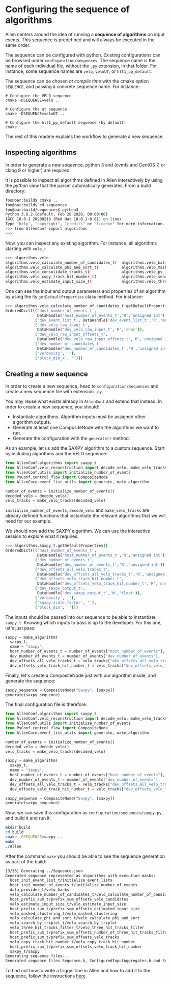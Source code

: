 Configuring the sequence of algorithms
======================================

Allen centers around the idea of running a __sequence of algorithms__ on input events. This sequence is predefined and will always be executed in the same order.

The sequence can be configured with python. Existing configurations can be browsed under `configuration/sequences`. The sequence name is the name of each individual file, without the `.py` extension, in that folder. For instance, some sequence names are `velo`, `veloUT`, or `hlt1_pp_default`.

The sequence can be chosen _at compile time_ with the cmake option `SEQUENCE`, and passing a concrete sequence name. For instance:

    # Configure the VELO sequence
    cmake -DSEQUENCE=velo ..

    # Configure the ut sequence
    cmake -DSEQUENCE=veloUT ..

    # Configure the hlt1_pp_default sequence (by default)
    cmake ..

The rest of this readme explains the workflow to generate a new sequence.

Inspecting algorithms
---------------------

In order to generate a new sequence, python 3 and (cvmfs and CentOS 7, or clang 9 or higher) are required.

It is possible to inspect all algorithms defined in Allen interactively by using the _python view_ that the parser automatically generates. From a build directory:

```sh
foo@bar:build$ cmake ..
foo@bar:build$ cd sequences
foo@bar:build/sequences$ python3
Python 3.8.2 (default, Feb 28 2020, 00:00:00)
[GCC 10.0.1 20200216 (Red Hat 10.0.1-0.8)] on linux
Type "help", "copyright", "credits" or "license" for more information.
>>> from AllenConf import algorithms
>>>
```

Now, you can inspect any existing algorithm. For instance, all algorithms starting with `velo_`:

```sh
>>> algorithms.velo_
algorithms.velo_calculate_number_of_candidates_t(  algorithms.velo_kalman_filter_t(
algorithms.velo_calculate_phi_and_sort_t(          algorithms.velo_masked_clustering_t(
algorithms.velo_consolidate_tracks_t(              algorithms.velo_pv_ip_t(
algorithms.velo_copy_track_hit_number_t(           algorithms.velo_search_by_triplet_t(
algorithms.velo_estimate_input_size_t(             algorithms.velo_three_hit_tracks_filter_t(
```

One can see the input and output parameters and properties of an algorithm by using the its `getDefaultProperties` class method. For instance:

```sh
>>> algorithms.velo_calculate_number_of_candidates_t.getDefaultProperties()
OrderedDict([('host_number_of_events_t',
              DataHandle('host_number_of_events_t','R','unsigned int')),
             ('dev_event_list_t', DataHandle('dev_event_list_t','R','mask_t')),
             ('dev_velo_raw_input_t',
              DataHandle('dev_velo_raw_input_t','R','char')),
             ('dev_velo_raw_input_offsets_t',
              DataHandle('dev_velo_raw_input_offsets_t','R','unsigned int')),
             ('dev_number_of_candidates_t',
              DataHandle('dev_number_of_candidates_t','W','unsigned int')),
             ('verbosity', ''),
             ('block_dim_x', '')])
```

Creating a new sequence
-----------------------

In order to create a new sequence, head to `configuration/sequences` and create a new sequence file with extension `.py`.

You may reuse what exists already in `AllenConf` and extend that instead. In order to create a new sequence, you should:

* Instantiate algorithms. Algorithm inputs must be assigned other algorithm outputs.
* Generate at least one CompositeNode with the algorithms we want to run.
* Generate the configuration with the `generate()` method.

As an example, let us add the SAXPY algorithm to a custom sequence. Start by including algorithms and the VELO sequence:

```python
from AllenConf.algorithms import saxpy_t
from AllenConf.velo_reconstruction import decode_velo, make_velo_tracks
from AllenConf.utils import initialize_number_of_events
from PyConf.control_flow import CompositeNode
from AllenCore.event_list_utils import generate, make_algorithm

number_of_events = initialize_number_of_events()
decoded_velo = decode_velo()
velo_tracks = make_velo_tracks(decoded_velo)
```

`initialize_number_of_events`, `decode_velo` and `make_velo_tracks` are already defined functions that instantiate the relevant algorithms that
we will need for our example.

We should now add the SAXPY algorithm. We can use the interactive session to explore what it requires:

```sh
>>> algorithms.saxpy_t.getDefaultProperties()
OrderedDict([('host_number_of_events_t',
              DataHandle('host_number_of_events_t','R','unsigned int')),
             ('dev_number_of_events_t',
              DataHandle('dev_number_of_events_t','R','unsigned int')),
             ('dev_offsets_all_velo_tracks_t',
              DataHandle('dev_offsets_all_velo_tracks_t','R','unsigned int')),
             ('dev_offsets_velo_track_hit_number_t',
              DataHandle('dev_offsets_velo_track_hit_number_t','R','unsigned int')),
             ('dev_saxpy_output_t',
              DataHandle('dev_saxpy_output_t','W','float')),
             ('verbosity', ''),
             ('saxpy_scale_factor', ''),
             ('block_dim', '')])
```

The inputs should be passed into our sequence to be able to instantiate `saxpy_t`. Knowing which inputs to pass is up to the developer. For this one, let's just pass:

```python
saxpy = make_algorithm(
  saxpy_t,
  name = "saxpy",
  host_number_of_events_t = number_of_events["host_number_of_events"],
  dev_number_of_events_t = number_of_events["dev_number_of_events"],
  dev_offsets_all_velo_tracks_t = velo_tracks["dev_offsets_all_velo_tracks"],
  dev_offsets_velo_track_hit_number_t = velo_tracks["dev_offsets_velo_track_hit_number"])
```

Finally, let's create a CompositeNode just with our algorithm inside, and generate the sequence:

```python
saxpy_sequence = CompositeNode("Saxpy", [saxpy])
generate(saxpy_sequence)
```

The final configuration file is therefore:

```python
from AllenConf.algorithms import saxpy_t
from AllenConf.velo_reconstruction import decode_velo, make_velo_tracks
from AllenConf.utils import initialize_number_of_events
from PyConf.control_flow import CompositeNode
from AllenCore.event_list_utils import generate, make_algorithm

number_of_events = initialize_number_of_events()
decoded_velo = decode_velo()
velo_tracks = make_velo_tracks(decoded_velo)

saxpy = make_algorithm(
  saxpy_t,
  name = "saxpy",
  host_number_of_events_t = number_of_events["host_number_of_events"],
  dev_number_of_events_t = number_of_events["dev_number_of_events"],
  dev_offsets_all_velo_tracks_t = velo_tracks["dev_offsets_all_velo_tracks"],
  dev_offsets_velo_track_hit_number_t = velo_tracks["dev_offsets_velo_track_hit_number"])

saxpy_sequence = CompositeNode("Saxpy", [saxpy])
generate(saxpy_sequence)
```

Now, we can save this configuration as `configuration/sequences/saxpy.py`, and build it and run it:

```sh
mkdir build
cd build
cmake -DSEQUENCE=saxpy ..
make
./Allen
```

After the command `make` you should be able to see the sequence generation as part of the build:

```sh
[3/36] Generating ../Sequence.json
Generated sequence represented as algorithms with execution masks:
  host_init_event_list_t/initialize_event_lists
  host_init_number_of_events_t/initialize_number_of_events
  data_provider_t/velo_banks
  velo_calculate_number_of_candidates_t/velo_calculate_number_of_candidates
  host_prefix_sum_t/prefix_sum_offsets_velo_candidates
  velo_estimate_input_size_t/velo_estimate_input_size
  host_prefix_sum_t/prefix_sum_offsets_estimated_input_size
  velo_masked_clustering_t/velo_masked_clustering
  velo_calculate_phi_and_sort_t/velo_calculate_phi_and_sort
  velo_search_by_triplet_t/velo_search_by_triplet
  velo_three_hit_tracks_filter_t/velo_three_hit_tracks_filter
  host_prefix_sum_t/prefix_sum_offsets_number_of_three_hit_tracks_filtered
  host_prefix_sum_t/prefix_sum_offsets_velo_tracks
  velo_copy_track_hit_number_t/velo_copy_track_hit_number
  host_prefix_sum_t/prefix_sum_offsets_velo_track_hit_number
  saxpy_t/saxpy
Generating sequence files...
Generated sequence files Sequence.h, ConfiguredInputAggregates.h and Sequence.json
```

To find out how to write a trigger line in Allen and how to add it to the sequence, follow the instructions [here](../selections.md).
